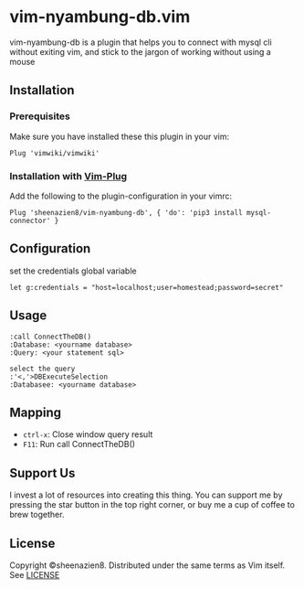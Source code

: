 # vim-nyambung-db.vim
vim-nyambung-db is a plugin that helps you to connect with mysql cli without exiting vim, and stick to the jargon of working without using a mouse

## Installation
### Prerequisites
Make sure you have installed these this plugin in your vim:
```vim
Plug 'vimwiki/vimwiki'
```
### Installation with [Vim-Plug](https://github.com/junegunn/vim-plug)
Add the following to the plugin-configuration in your vimrc:
```vim
Plug 'sheenazien8/vim-nyambung-db', { 'do': 'pip3 install mysql-connector' }
```

## Configuration
set the credentials global variable
```vim
let g:credentials = "host=localhost;user=homestead;password=secret"
```

## Usage
```vim
:call ConnectTheDB()
:Database: <yourname database>
:Query: <your statement sql>

select the query
:'<,'>DBExecuteSelection
:Databasee: <yourname database>
```

## Mapping
* `ctrl-x`: Close window query result
* `F11`: Run call ConnectTheDB()

## Support Us
I invest a lot of resources into creating this thing. You can support me by pressing the star button in the top right corner, or buy me a cup of coffee to brew together.

## License
Copyright ©sheenazien8. Distributed under the same terms as Vim itself.
See [LICENSE](LICENSE)
